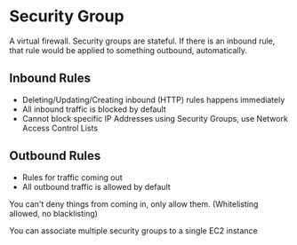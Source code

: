 # Security Group
A virtual firewall.
Security groups are stateful. If there is an inbound rule, that rule would be applied to something outbound, automatically.

## Inbound Rules
- Deleting/Updating/Creating inbound (HTTP) rules happens immediately
- All inbound traffic is blocked by default
- Cannot block specific IP Addresses using Security Groups, use Network Access Control Lists
## Outbound Rules
- Rules for traffic coming out
- All outbound traffic is allowed by default

You can't deny things from coming in, only allow them. (Whitelisting allowed, no blacklisting)

You can associate multiple security groups to a single EC2 instance
